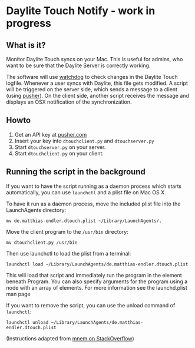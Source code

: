 Daylite Touch Notify - work in progress
=======================================

What is it?
-----------

Monitor Daylite Touch syncs on your Mac.
This is useful for admins, who want to be sure that the Daylite Server is correctly working.

The software will use [watchdog](https://pypi.python.org/pypi/watchdog) to check changes in the Daylite Touch logfile.
Whenever a user syncs with Daylite, this file gets modified.
A script will be triggered on the server side, which sends a message to a client (using [pusher](http://www.pusher.com)). On the client side, another script receives the
message and displays an OSX notification of the synchronization.


Howto
-----

1. Get an API key at [pusher.com](http://www.pusher.com)
2. Insert your key into `dtouchclient.py` and `dtouchserver.py`
3. Start `dtouchserver.py` on your server.
4. Start `dtouchclient.py` on your client.

Running the script in the background
------------------------------------

If you want to have the script running as a daemon process which starts automatically, you can use `launchctl` and a plist file on Mac OS X.

To have it run as a daemon process, move the included plist file into the
LaunchAgents directory:

    mv de.matthias-endler.dtouch.plist ~/Library/LaunchAgents/.

Move the client program to the `/usr/bin` directory:

    mv dtouchclient.py /usr/bin

Then use launchctl to load the plist from a terminal:

    launchctl load ~/Library/LaunchAgents/de.matthias-endler.dtouch.plist

This will load that script and immediately run the program in the <string> element beneath <key>Program</key>. You can also specify arguments for the program using a <ProgramArguments> node with an array of <string> elements. For more information see the launchd.plist man page

If you want to remove the script, you can use the unload command of `launchctl`:

    launchctl unload ~/Library/LaunchAgents/de.matthias-endler.dtouch.plist

(Instructions adapted from [mnem on StackOverflow](http://stackoverflow.com/a/9523030/270334))

